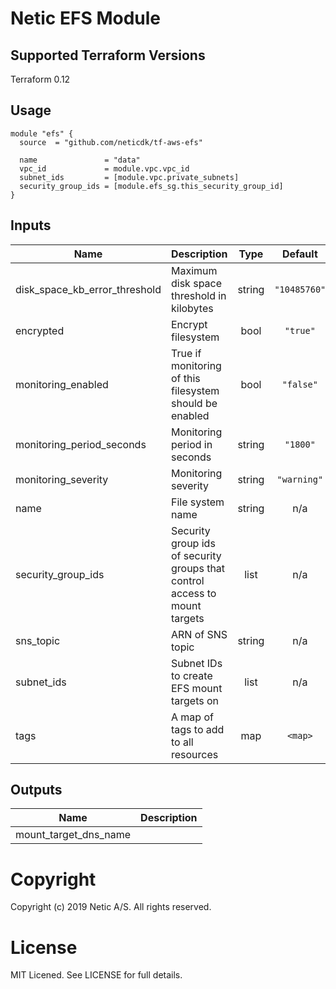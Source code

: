 # Netic EFS Module

## Supported Terraform Versions

Terraform 0.12

## Usage

```hcl
module "efs" {
  source  = "github.com/neticdk/tf-aws-efs"

  name               = "data"
  vpc_id             = module.vpc.vpc_id
  subnet_ids         = [module.vpc.private_subnets]
  security_group_ids = [module.efs_sg.this_security_group_id]
}
```

<!---BEGINNING OF PRE-COMMIT-TERRAFORM DOCS HOOK--->
## Inputs

| Name | Description | Type | Default | Required |
|------|-------------|:----:|:-----:|:-----:|
| disk\_space\_kb\_error\_threshold | Maximum disk space threshold in kilobytes | string | `"10485760"` | no |
| encrypted | Encrypt filesystem | bool | `"true"` | no |
| monitoring\_enabled | True if monitoring of this filesystem should be enabled | bool | `"false"` | no |
| monitoring\_period\_seconds | Monitoring period in seconds | string | `"1800"` | no |
| monitoring\_severity | Monitoring severity | string | `"warning"` | no |
| name | File system name | string | n/a | yes |
| security\_group\_ids | Security group ids of security groups that control access to mount targets | list | n/a | yes |
| sns\_topic | ARN of SNS topic | string | n/a | yes |
| subnet\_ids | Subnet IDs to create EFS mount targets on | list | n/a | yes |
| tags | A map of tags to add to all resources | map | `<map>` | no |

## Outputs

| Name | Description |
|------|-------------|
| mount\_target\_dns\_name |  |

<!---END OF PRE-COMMIT-TERRAFORM DOCS HOOK--->

# Copyright
Copyright (c) 2019 Netic A/S. All rights reserved.

# License
MIT Licened. See LICENSE for full details.

